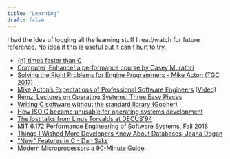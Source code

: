 ```yaml
---
title: "Learning"
draft: false
---
```


I had the idea of logging all the learning stuff I read/watch for future reference. No idea if this is useful but it can't hurt to try.

- [{n} times faster than C](https://owen.cafe/posts/six-times-faster-than-c/)
- [Computer, Enhance! a performance course by Casey Muratori](https://www.computerenhance.com/)
- [Solving the Right Problems for Engine Programmers - Mike Acton (TGC 2017)](https://www.youtube.com/watch?v=4B00hV3wmMY)
- [Mike Acton’s Expectations of Professional Software Engineers](https://adamj.eu/tech/2022/06/17/mike-actons-expectations-of-professional-software-engineers/) ([Video](https://www.youtube.com/watch?v=cV5HArLYajE))
- [Remzi Lectures on Operating Systems: Three Easy Pieces](https://pages.cs.wisc.edu/~remzi/Classes/537/Spring2018/Discussion/videos.html)
- [Writing C software without the standard library (Gopher)](gopher://sdf.org:70/0/users/loli/programming/c_without_standard_library_linux.txt)
- [How ISO C became unusable for operating systems development](https://arxiv.org/abs/2201.07845)
- [The lost talks from Linus Torvalds at DECUS'94](https://archive.org/details/199405-decusnew-orleans)
- [MIT 6.172 Performance Engineering of Software Systems, Fall 2018](https://www.youtube.com/playlist?list=PLUl4u3cNGP63VIBQVWguXxZZi0566y7Wf)
- [Things I Wished More Developers Knew About Databases, Jaana Dogan](https://rakyll.medium.com/things-i-wished-more-developers-knew-about-databases-2d0178464f78)
- ["New" Features in C - Dan Saks](https://www.youtube.com/watch?v=ieERUEhs910)
- [Modern Microprocessors a 90-Minute Guide](http://www.lighterra.com/papers/modernmicroprocessors/)
